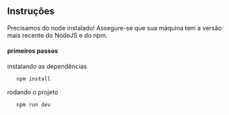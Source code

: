 ## Instruções 

Precisamos do node instalado! Assegure-se que sua máquina tem a versão mais recente do NodeJS e do npm.

#### primeiros passos 
instalando as dependências

```bash 
   npm install
```

rodando o projeto 

```bash 
   npm run dev
```
